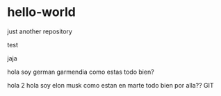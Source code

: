 # hello-world

just another repository

test

jaja

hola soy german garmendia
como estas
todo bien?

hola 2
hola soy elon musk
como estan en marte
todo bien por alla??
GIT
